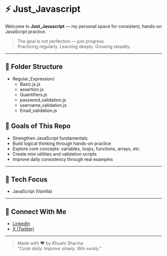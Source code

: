 # ⚡ Just_Javascript

Welcome to **Just_Javascript** — my personal space for consistent, hands-on JavaScript practice.

> The goal is not perfection — just progress.  
> Practicing regularly. Learning deeply. Growing steadily.

---

## 📁 Folder Structure
- Regular_Expression/
  - Basic.js.js
  - assertion.js
  - Quantifiers.js
  - password_validation.js
  - username_validation.js
  - Email_validation.js


## 🎯 Goals of This Repo

- Strengthen JavaScript fundamentals  
- Build logical thinking through hands-on practice  
- Explore core concepts: variables, loops, functions, arrays, etc.  
- Create mini utilities and validation scripts  
- Improve daily consistency through real examples  

---

## 🚀 Tech Focus

- JavaScript (Vanilla)  
---

## 🤝 Connect With Me

-  [LinkedIn](https://www.linkedin.com/in/khushi-techie/)  
- [X (Twitter)](https://x.com/sharma_khushi2)

---

> Made with ❤️ by Khushi Sharma  
> _"Code daily. Improve slowly. Win surely."_
